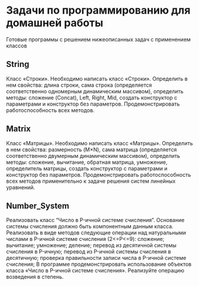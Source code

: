 # Задачи по программированию для домашней работы
Готовые программы с решением нижеописанных задач с применением классов

## String
Класс «Строки». Необходимо написать класс «Строки». Определить в нем свойства: длина строки, сама строка (определяется соответственно одномерным динамическим массивом), определить методы: 
сложение (Concat),
Left,
Right,
Mid,
создать конструктор с параметрами и конструктор без параметров. Продемонстрировать работоспособность всех методов.

## Matrix
Класс «Матрицы». Необходимо написать класс «Матрицы». Определить в нем свойства: размерность (M×N), сама матрица (определяется соответственно двумерным динамическим массивом), определить методы: 
сложение,
вычитание,
обратная матрица,
умножение,
определитель матрицы,
создать конструктор с параметрами и конструктор без параметров. Продемонстрировать работоспособность всех методов применительно к задаче решения систем линейных уравнений.

## Number_System
Реализовать класс “Число в P-ичной системе счисления”. Основание системы счисления должно быть компонентным данным класса. Реализовать в виде методов следующие операции над натуральными числами в P-ичной системе счисления (2<=P<=9):
сложение;
вычитание;
умножение;
деление;
перевод из десятичной системы счисления в P-ичную;
перевод из P-ичной системы счисления в десятичную;
проверка правильности записи числа в P-ичной системе счисления;
В программе продемонстрировать использование объектов класса «Число в P-ичной системе счисления». Реализуйте операцию возведения в степень.
